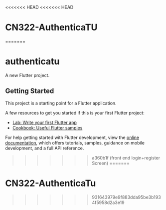 <<<<<<< HEAD
<<<<<<< HEAD
# CN322-AuthenticaTU
=======
# authenticatu

A new Flutter project.

## Getting Started

This project is a starting point for a Flutter application.

A few resources to get you started if this is your first Flutter project:

- [Lab: Write your first Flutter app](https://docs.flutter.dev/get-started/codelab)
- [Cookbook: Useful Flutter samples](https://docs.flutter.dev/cookbook)

For help getting started with Flutter development, view the
[online documentation](https://docs.flutter.dev/), which offers tutorials,
samples, guidance on mobile development, and a full API reference.
>>>>>>> a360b1f (front end login+register Screen)
=======
# CN322-AuthenticaTu
>>>>>>> 931643979e9f883dda95be3b1934f5958d2a3e19
